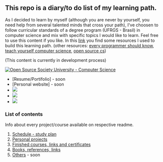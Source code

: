 ## This repo is a diary/to do list of my learning path.

As I decided to learn by myself (although you are never by yourself, you need help from several talented minds that cross your path), I've choosen to follow curricular standards of a degree program (UFRGS - Brasil) in computer science and mix with specific topics I would like to learn. Feel free to use this content if you like.
In this [link](https://github.com/ossu/computer-science) you find some resources I used to build this learning path. (other resources: [every programmer should know](https://github.com/mtdvio/every-programmer-should-know), [teach yourself computer science](https://teachyourselfcs.com/), [open source cs](https://github.com/ForrestKnight/open-source-cs))

(This content is currently in development process)


[![Open Source Society University - Computer Science](https://img.shields.io/badge/OSSU-computer--science-blue.svg)](https://github.com/ossu/computer-science)

* [Resume/Portifolio] - soon
* [Personal website] - soon
* [<img src="https://img.shields.io/badge/linkedin-%230077B5.svg?&style=for-the-badge&logo=linkedin&logoColor=white"/>](https://www.linkedin.com/in/biancaguzenski/)
* [<img src="https://img.shields.io/badge/telegram-D14836?color=2CA5E0&style=for-the-badge&logo=telegram&logoColor=white"/>](https://t.me/biancaguzenski)
* [<img src="https://img.shields.io/badge/WHATSAPP-25D366?&style=for-the-badge&logo=whatsapp&logoColor=white"/>](https://api.whatsapp.com/send?1=pt_BR&phone=5551992947666)

### List of contents
Info about every project/course available on respective readme.

1. [Schedule - study plan](https://github.com/biancaguzenski/learning-path/blob/master/path.md)
2. [Personal projects](https://github.com/biancaguzenski/learning-path/tree/master/Projects)
3. [Finished courses, links and certificates](https://github.com/biancaguzenski/learning-path/blob/master/courses.md)
4. [Books, references, links](https://github.com/biancaguzenski/learning-path/blob/master/ref.md)
5. [Others]() - soon

